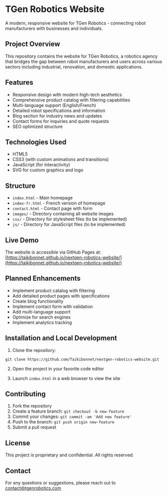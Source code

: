 # TGen Robotics Website

A modern, responsive website for TGen Robotics - connecting robot manufacturers with businesses and individuals.

## Project Overview

This repository contains the website for TGen Robotics, a robotics agency that bridges the gap between robot manufacturers and users across various sectors including industrial, renovation, and domestic applications.

## Features

- Responsive design with modern high-tech aesthetics
- Comprehensive product catalog with filtering capabilities
- Multi-language support (English/French)
- Detailed robot specifications and information
- Blog section for industry news and updates
- Contact forms for inquiries and quote requests
- SEO optimized structure

## Technologies Used

- HTML5
- CSS3 (with custom animations and transitions)
- JavaScript (for interactivity)
- SVG for custom graphics and logo

## Structure

- `index.html` - Main homepage
- `index-fr.html` - French version of homepage
- `contact.html` - Contact page with form
- `images/` - Directory containing all website images
- `css/` - Directory for stylesheet files (to be implemented)
- `js/` - Directory for JavaScript files (to be implemented)

## Live Demo

The website is accessible via GitHub Pages at: [https://taikibonnet.github.io/nextgen-robotics-website/](https://taikibonnet.github.io/nextgen-robotics-website/)

## Planned Enhancements

- Implement product catalog with filtering
- Add detailed product pages with specifications
- Create blog functionality
- Implement contact form with validation
- Add multi-language support
- Optimize for search engines
- Implement analytics tracking

## Installation and Local Development

1. Clone the repository:
```
git clone https://github.com/Taikibonnet/nextgen-robotics-website.git
```

2. Open the project in your favorite code editor

3. Launch `index.html` in a web browser to view the site

## Contributing

1. Fork the repository
2. Create a feature branch: `git checkout -b new-feature`
3. Commit your changes: `git commit -am 'Add new feature'`
4. Push to the branch: `git push origin new-feature`
5. Submit a pull request

## License

This project is proprietary and confidential. All rights reserved.

## Contact

For any questions or suggestions, please reach out to [contact@tgenrobotics.com](mailto:contact@tgenrobotics.com)